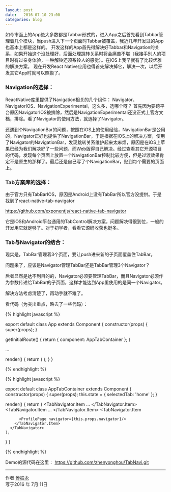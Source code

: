 ```yaml
---
layout: post
date:   2016-07-10 23:00
categories: blog
---
```


如今市面上的App绝大多数都是Tabbar形式的，进入App之后首先看到Tabbar管理着几个模块，当push进入下一个页面时Tabbar被覆盖，我近几年开发过的App也基本上都是这样的。
开发这样的App首先得解决好Tabbar和Navigation的关系，如果开始这个没处理好，后面处理跳转关系时将会痛苦不堪（我接手别人的项目时有过亲身体验，一种解铃还须系铃人的感觉）。在iOS上我早就有了比较优雅的解决方案。
现在开发React Native应用也得首先解决掉它，解决一次，以后开发其它App时就可以照搬了。


### Navigation的选择：

ReactNative库里提供了Navigation相关的几个组件：
Navigator、NavigatorIOS、NavigationExperimental，这么多，选哪个呀？ 首先因为要跨平台原因NavigatorIOS被排除，然后是NavigationExperimental还没正式上官方文档，排除。看了Navigator的使用方法，就选择了Navigator。

还遇到个NavigationBar的问题，按照在iOS上的使用经验，NavigationBar是公用的，Navigator正好也提供了NavigationBar，于是根据在iOS上的解决方案，使用了Navigator的NavigationBar，发现跳转关系维护起来太麻烦，原因是在iOS上苹果已经为我们解决好了一些问题，而Web版得自己解决。经过查看其它开源项目的代码，发现每个页面上放置一个NavigationBar控制比较方便，但是过渡效果肯定不是原生的那样了。最后还是自己写了个NavigationBar，贴到每个需要的页面上。

### Tab方案库的选择：

由于官方只有TabBarIOS，原因是Android上没有TabBar所以官方没提供。于是找到了react-native-tab-navigator

https://github.com/exponentjs/react-native-tab-navigator

它是iOS和Android平台通用的TabControl解决方案，问题解决得很到位，一般的开发用它就足够了。对于初学者，看看它源码收获也挺多。

### Tab与Navigator的结合：

现实是，TabBar管理着3个页面，要让push进来新的子页面覆盖住TabBar。

问题来了，应该是Navigator管理TabBar还是TabBar管理3个Navigator？

后者显然是达不到目的的，Navigator必须要管理TabBar，而且Navigator必须作为参数传递给TabBar的子页面，这样才能达到App里使用的是同一个Navigator。

解决方法考虑清楚了，再动手就不难了。

看代码（为突出重点，略去了一些代码）：

{% highlight javascript %}

export default class App extends Component {
  constructor(props) {
    super(props);
  }

  getInitialRoute() {
    return {
      component: AppTabContainer
    };
  }

  ...
  
  render() {
    return (
      <Navigator 
        initialRoute={this.getInitialRoute()}
        configureScene={this.configureScene}
        renderScene={this.renderScene}
      />
    );
  }
}

{% endhighlight %}


{% highlight javascript %}

export default class AppTabContainer extends Component {
  constructor(props) {
    super(props);
    this.state = {
      selectedTab: 'home'
    };
  }

  render() {
    return (
      <TabNavigator>
        <TabNavigator.Item
          ...
          <HomePage navigator={this.props.navigator}/>
        </TabNavigator.Item>
        <TabNavigator.Item
          ...
          <ProductPage navigator={this.props.navigator}/>
        </TabNavigator.Item>
        <TabNavigator.Item
          
          <ProfilePage navigator={this.props.navigator}/>
        </TabNavigator.Item>
      </TabNavigator>
    );
  }
}

{% endhighlight %}

Demo的源代码在这里：
https://github.com/zhenyonghou/TabNavi.git

------

作者 [侯振永][1]     
写于2016 年 7月 11日

[1]: https://zhenyonghou.github.io/